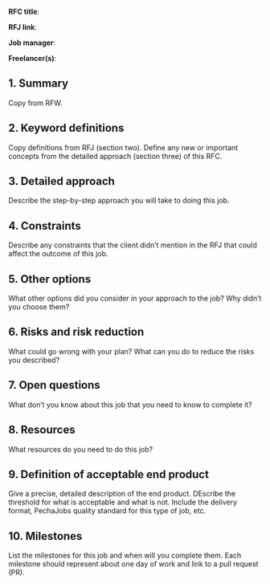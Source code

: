 **RFC title**:

**RFJ link**:

**Job manager**:

**Freelancer(s)**:

## 1. Summary

Copy from RFW.

## 2. Keyword definitions

Copy definitions from RFJ (section two).
Define any new or important concepts from the detailed approach (section three) of this RFC.

## 3. Detailed approach

Describe the step-by-step approach you will take to doing this job.

## 4. Constraints

Describe any constraints that the client didn’t mention in the RFJ that could affect the outcome of this job.

## 5. Other options

What other options did you consider in your approach to the job? Why didn’t you choose them?

## 6. Risks and risk reduction

What could go wrong with your plan? What can you do to reduce the risks you described?

## 7. Open questions

What don’t you know about this job that you need to know to complete it?

## 8. Resources

What resources do you need to do this job?

## 9. Definition of acceptable end product

Give a precise, detailed description of the end product. DEscribe the threshold for what is acceptable and what is not. Include the delivery format, PechaJobs quality standard for this type of job, etc. 

## 10. Milestones

List the milestones for this job and when will you complete them. Each milestone should represent about one day of work and link to a pull request (PR).
